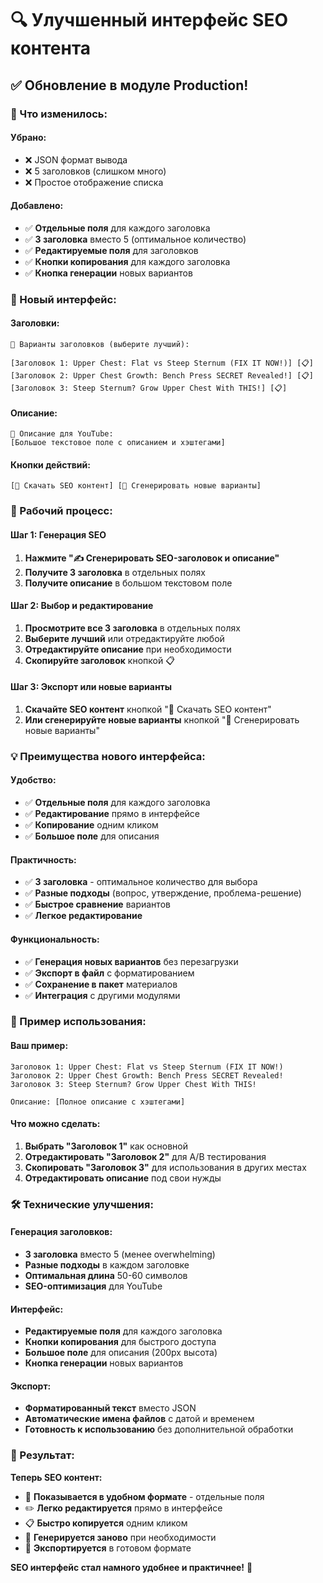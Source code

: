 # 🔍 Улучшенный интерфейс SEO контента

## ✅ Обновление в модуле Production!

### 🚀 Что изменилось:

#### **Убрано:**
- ❌ JSON формат вывода
- ❌ 5 заголовков (слишком много)
- ❌ Простое отображение списка

#### **Добавлено:**
- ✅ **Отдельные поля** для каждого заголовка
- ✅ **3 заголовка** вместо 5 (оптимальное количество)
- ✅ **Редактируемые поля** для заголовков
- ✅ **Кнопки копирования** для каждого заголовка
- ✅ **Кнопка генерации** новых вариантов

### 🎯 Новый интерфейс:

#### **Заголовки:**
```
📝 Варианты заголовков (выберите лучший):

[Заголовок 1: Upper Chest: Flat vs Steep Sternum (FIX IT NOW!)] [📋]
[Заголовок 2: Upper Chest Growth: Bench Press SECRET Revealed!] [📋]
[Заголовок 3: Steep Sternum? Grow Upper Chest With THIS!] [📋]
```

#### **Описание:**
```
📄 Описание для YouTube:
[Большое текстовое поле с описанием и хэштегами]
```

#### **Кнопки действий:**
```
[💾 Скачать SEO контент] [🔄 Сгенерировать новые варианты]
```

### 🔄 Рабочий процесс:

#### **Шаг 1: Генерация SEO**
1. **Нажмите "✍️ Сгенерировать SEO-заголовок и описание"**
2. **Получите 3 заголовка** в отдельных полях
3. **Получите описание** в большом текстовом поле

#### **Шаг 2: Выбор и редактирование**
1. **Просмотрите все 3 заголовка** в отдельных полях
2. **Выберите лучший** или отредактируйте любой
3. **Отредактируйте описание** при необходимости
4. **Скопируйте заголовок** кнопкой 📋

#### **Шаг 3: Экспорт или новые варианты**
1. **Скачайте SEO контент** кнопкой "💾 Скачать SEO контент"
2. **Или сгенерируйте новые варианты** кнопкой "🔄 Сгенерировать новые варианты"

### 💡 Преимущества нового интерфейса:

#### **Удобство:**
- ✅ **Отдельные поля** для каждого заголовка
- ✅ **Редактирование** прямо в интерфейсе
- ✅ **Копирование** одним кликом
- ✅ **Большое поле** для описания

#### **Практичность:**
- ✅ **3 заголовка** - оптимальное количество для выбора
- ✅ **Разные подходы** (вопрос, утверждение, проблема-решение)
- ✅ **Быстрое сравнение** вариантов
- ✅ **Легкое редактирование**

#### **Функциональность:**
- ✅ **Генерация новых вариантов** без перезагрузки
- ✅ **Экспорт в файл** с форматированием
- ✅ **Сохранение в пакет** материалов
- ✅ **Интеграция** с другими модулями

### 🎯 Пример использования:

#### **Ваш пример:**
```
Заголовок 1: Upper Chest: Flat vs Steep Sternum (FIX IT NOW!)
Заголовок 2: Upper Chest Growth: Bench Press SECRET Revealed!
Заголовок 3: Steep Sternum? Grow Upper Chest With THIS!

Описание: [Полное описание с хэштегами]
```

#### **Что можно сделать:**
1. **Выбрать "Заголовок 1"** как основной
2. **Отредактировать "Заголовок 2"** для A/B тестирования
3. **Скопировать "Заголовок 3"** для использования в других местах
4. **Отредактировать описание** под свои нужды

### 🛠️ Технические улучшения:

#### **Генерация заголовков:**
- **3 заголовка** вместо 5 (менее overwhelming)
- **Разные подходы** в каждом заголовке
- **Оптимальная длина** 50-60 символов
- **SEO-оптимизация** для YouTube

#### **Интерфейс:**
- **Редактируемые поля** для каждого заголовка
- **Кнопки копирования** для быстрого доступа
- **Большое поле** для описания (200px высота)
- **Кнопка генерации** новых вариантов

#### **Экспорт:**
- **Форматированный текст** вместо JSON
- **Автоматические имена файлов** с датой и временем
- **Готовность к использованию** без дополнительной обработки

### 🎊 Результат:

**Теперь SEO контент:**
- 📝 **Показывается в удобном формате** - отдельные поля
- ✏️ **Легко редактируется** прямо в интерфейсе
- 📋 **Быстро копируется** одним кликом
- 🔄 **Генерируется заново** при необходимости
- 💾 **Экспортируется** в готовом формате

**SEO интерфейс стал намного удобнее и практичнее!** 🎉


















